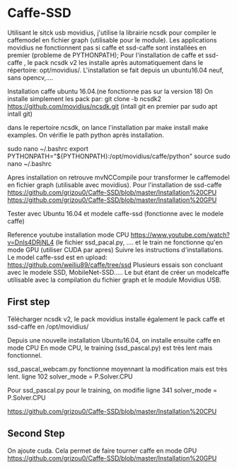 # Caffe-SSD
Utilisant le sitck usb movidius, j'utilise la librairie ncsdk pour compiler le caffemodel en fichier graph (utilisable pour le module).
Les applications movidius ne fonctionnent pas si caffe et ssd-caffe sont installées en premier (probleme de PYTHONPATH);
Pour l'installation de caffe et ssd-caffe , le pack ncsdk v2 les installe après automatiquement dans le répertoire: opt/movidius/.
L'installation se fait depuis un ubuntu16.04 neuf, sans opencv,....

Installation caffe ubuntu 16.04.(ne fonctionne pas sur la version 18)
On installe simplement les pack par:
git clone -b ncsdk2 https://github.com/movidius/ncsdk.git
(intall git en premier par sudo apt intall git)

dans le repertoire ncsdk, on lance l'installation par
make install
make examples.
On vérifie le path python après installation.

sudo nano ~/.bashrc
export PYTHONPATH="${PYTHONPATH}:/opt/movidius/caffe/python"
source sudo nano ~/.bashrc

Apres installation on retrouve mvNCCompile pour transformer le caffemodel en fichier graph (utilisable avec movidius).
Pour l'installation de ssd-caffe
https://github.com/grizou0/Caffe-SSD/blob/master/Installation%20CPU
https://github.com/grizou0/Caffe-SSD/blob/master/Installation%20GPU 


Tester avec Ubuntu 16.04 et modele caffe-ssd (fonctionne avec le modele caffe) 

Reference youtube installation mode CPU 
https://www.youtube.com/watch?v=DnIs4DRjNL4 
(le fichier ssd_pacal.py, .... et le train ne fonctionne qu'en mode GPU (utiliser CUDA par apres) 
Suivre les instructions d'installations. 
Le model caffe-ssd est en upload: 
https://github.com/weiliu89/caffe/tree/ssd 
Plusieurs essais son concluant avec le modele SSD, MobileNet-SSD..... 
Le but étant de créer un modelcaffe utilisable avec la compilation du fichier graph et le module Movidius USB.

First step
----------
Télécharger ncsdk v2, le pack movidius installe également le pack caffe et ssd-caffe en /opt/movidius/

Depuis une nouvelle installation Ubuntu16.04, on installe ensuite caffe en mode CPU
En mode CPU, le training (ssd_pascal.py) est très lent mais fonctionnel.

ssd_pascal_webcam.py fonctionne moyennant la modification mais est très lent.
ligne 102 solver_mode = P.Solver.CPU

Pour ssd_pascal.py pour le training, on modifie 
ligne 341 solver_mode = P.Solver.CPU

https://github.com/grizou0/Caffe-SSD/blob/master/Installation%20CPU

Second Step
-----------
On ajoute cuda. Cela permet de faire tourner caffe en mode GPU
https://github.com/grizou0/Caffe-SSD/blob/master/Installation%20GPU


